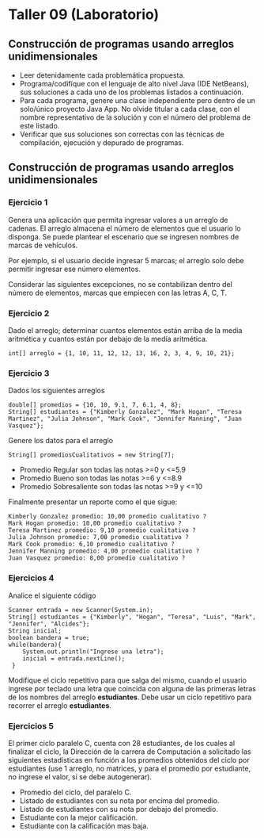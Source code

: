 # Taller 09 (Laboratorio)

## Construcción de programas usando arreglos unidimensionales

* Leer detenidamente cada problemática propuesta.
* Programa/codifíque con el lenguaje de alto nivel Java (IDE NetBeans), sus soluciones a cada uno de los problemas listados a continuación. 
* Para cada programa, genere una clase independiente pero dentro de un solo/único proyecto Java App. No olvide titular a cada clase, con el nombre representativo de la solución y con el número del problema de este listado. 
* Verificar que sus soluciones son correctas con las técnicas de compilación, ejecución y depurado de programas.

## Construcción de programas usando arreglos unidimensionales

### Ejercicio 1

Genera una aplicación que permita ingresar valores a un arreglo de cadenas. El arreglo almacena el número de elementos que el usuario lo disponga. Se puede plantear el escenario que se ingresen nombres de marcas de vehículos.

Por ejemplo, si el usuario decide ingresar 5 marcas; el arreglo solo debe permitir ingresar ese número elementos.

Considerar las siguientes excepciones, no se contabilizan dentro del número de elementos, marcas que empiecen con las letras
A, C, T.

### Ejercicio 2

Dado el arreglo; determinar cuantos elementos están arriba de la media aritmética y cuantos están por debajo de la medía aritmética.
```
int[] arreglo = {1, 10, 11, 12, 12, 13, 16, 2, 3, 4, 9, 10, 21};
```

### Ejercicio 3

Dados los siguientes arreglos
```
double[] promedios = {10, 10, 9.1, 7, 6.1, 4, 8};
String[] estudiantes = {"Kimberly Gonzalez", "Mark Hogan", "Teresa Martinez", "Julia Johnson", "Mark Cook", "Jennifer Manning", "Juan Vasquez"};
```

Genere  los datos para el arreglo
```
String[] promediosCualitativos = new String[7];

```
* Promedio Regular son todas las notas >=0 y <=5.9
* Promedio Bueno son todas las notas >=6 y <=8.9
* Promedio Sobresaliente son todas las notas >=9 y <=10

Finalmente presentar un reporte como el que sigue:

```
Kimberly Gonzalez promedio: 10,00 promedio cualitativo ?
Mark Hogan promedio: 10,00 promedio cualitativo ?
Teresa Martinez promedio: 9,10 promedio cualitativo ?
Julia Johnson promedio: 7,00 promedio cualitativo ?
Mark Cook promedio: 6,10 promedio cualitativo ?
Jennifer Manning promedio: 4,00 promedio cualitativo ?
Juan Vasquez promedio: 8,00 promedio cualitativo ?
```
### Ejercicios 4

Analice el siguiente código
```
Scanner entrada = new Scanner(System.in);
String[] estudiantes = {"Kimberly", "Hogan", "Teresa", "Luis", "Mark", "Jennifer", "Alcides"};
String inicial;
boolean bandera = true;
while(bandera){
    System.out.println("Ingrese una letra");
    inicial = entrada.nextLine();
 }
```
Modifique el ciclo repetitivo para que salga del mismo, cuando el usuario ingrese por teclado una letra que coincida con alguna de las primeras letras de los nombres del arreglo **estudiantes**. Debe usar un ciclo repetitivo para recorrer el arreglo **estudiantes**.


### Ejercicios 5

El primer ciclo paralelo C, cuenta con 28 estudiantes, de los cuales al finalizar el ciclo, la Dirección de la carrera de Computación a solicitado las siguientes estadísticas en función a los promedios obtenidos del ciclo por estudiantes (use 1 arreglo, no matrices, y para el promedio por estudiante, no ingrese el valor, si se debe autogenerar). 

- Promedio del ciclo, del paralelo C. 
- Listado de estudiantes con su nota por encima del promedio. 
- Listado de estudiantes con su nota por debajo del promedio. 
- Estudiante con la mejor calificación. 
- Estudiante con la calificación mas baja. 

